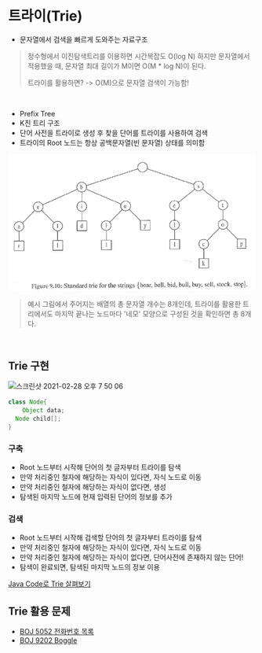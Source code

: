 # 트라이(Trie)

* 문자열에서 검색을 빠르게 도와주는 자료구조

> 정수형에서 이진탐색트리를 이용하면 시간복잡도 O(log N)
> 하지만 문자열에서 적용했을 때, 문자열 최대 길이가 M이면 O(M * log N)이 된다.
>
> 트라이를 활용하면? -> O(M)으로 문자열 검색이 가능함!

<br>

* Prefix Tree
* K진 트리 구조
* 단어 사전을 트라이로 생성 후 찾을 단어를 트라이를 사용하여 검색
* 트라이의 Root 노드는 항상 공백문자열(빈 문자열) 상태를 의미함

![Trie]($md-images/109415821-559def80-79fe-11eb-8189-dcea704d4463.png)



> 예시 그림에서 주어지는 배열의 총 문자열 개수는 8개인데, 트라이를 활용한 트리에서도 마지막 끝나는 노드마다 '네모' 모양으로 구성된 것을 확인하면 총 8개다.

<br>



## Trie 구현

<img width="692" alt="스크린샷 2021-02-28 오후 7 50 06" src="https://user-images.githubusercontent.com/46706670/109415833-62224800-79fe-11eb-9c6b-be7e4a9d5a0d.png">



```java
class Node{
	Object data;
  Node child[];
}
```

### 구축

* Root 노드부터 시작해 단어의 첫 글자부터 트라이를 탐색
* 만약 처리중인 철자에 해당하는 자식이 있다면, 자식 노드로 이동
* 만약 처리중인 철자에 해당하는 자식이 없다면, 생성
* 탐색된 마지막 노드에 현재 입력된 단어의 정보를 추가



### 검색

* Root 노드부터 시작해 검색할 단어의 첫 글자부터 트라이를 탐색
* 만약 처리중인 철자에 해당하는 자식이 있다면, 자식 노드로 이동
* 만약 처리중인 철자에 해당하는 자식이 없다면, 단어사전에 존재하지 않는 단어!
* 탐색이 완료되면, 탐색된 마지막 노드의 정보 이용



[Java Code로 Trie 살펴보기](https://github.com/jisicTank/CS/tree/master/Data%20Structure/code)



## Trie 활용 문제

* [BOJ 5052 전화번호 목록](https://www.acmicpc.net/problem/5052)
* [BOJ 9202 Boggle](https://www.acmicpc.net/problem/9202)

